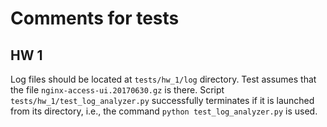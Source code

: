 # Comments for tests

## HW 1
Log files should be located at `tests/hw_1/log` directory. Test assumes that the file `nginx-access-ui.20170630.gz` is there.
Script `tests/hw_1/test_log_analyzer.py` successfully terminates if it is launched from its directory, i.e., the command `python test_log_analyzer.py` is used.
